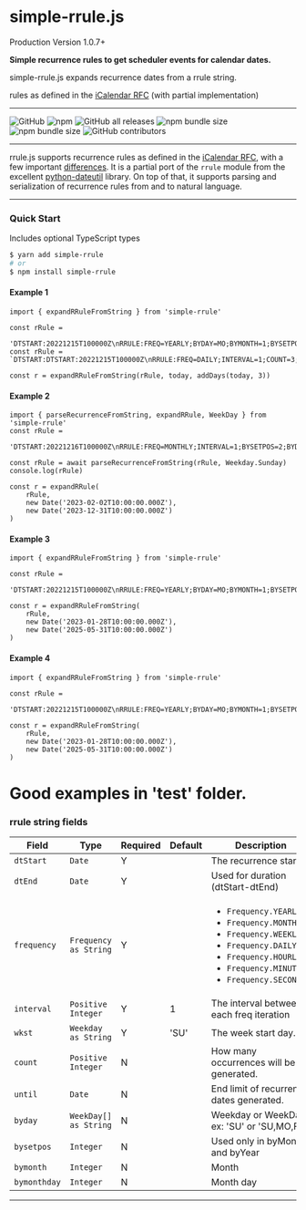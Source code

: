 # simple-rrule.js

Production Version 1.0.7+

**Simple recurrence rules to get scheduler events for calendar dates.**

simple-rrule.js expands recurrence dates from a rrule string.

rules as defined in the [iCalendar
RFC](https://tools.ietf.org/html/rfc5545) (with partial implementation)

---

![GitHub](https://img.shields.io/github/license/jonasgedrat/simple-rrule)
![npm](https://img.shields.io/npm/dy/simple-rrule)
![GitHub all releases](https://img.shields.io/github/downloads/jonasgedrat/simple-rrule/total)
![npm bundle size](https://img.shields.io/bundlephobia/min/simple-rrule)
![npm bundle size](https://img.shields.io/bundlephobia/minzip/simple-rrule)
![GitHub contributors](https://img.shields.io/github/contributors/jonasgedrat/simple-rrule)

---

rrule.js supports recurrence rules as defined in the [iCalendar
RFC](https://tools.ietf.org/html/rfc5545), with a few important
[differences](#differences-from-icalendar-rfc). It is a partial port of the
`rrule` module from the excellent
[python-dateutil](http://labix.org/python-dateutil/) library. On top of
that, it supports parsing and serialization of recurrence rules from and
to natural language.

---

### Quick Start

Includes optional TypeScript types

```bash
$ yarn add simple-rrule
# or
$ npm install simple-rrule
```

#### Example 1

```es6
import { expandRRuleFromString } from 'simple-rrule'

const rRule =
    'DTSTART:20221215T100000Z\nRRULE:FREQ=YEARLY;BYDAY=MO;BYMONTH=1;BYSETPOS=2;COUNT=5;WKST=SU'
const rRule = `DTSTART:DTSTART:20221215T100000Z\nRRULE:FREQ=DAILY;INTERVAL=1;COUNT=3;WKST=SU`

const r = expandRRuleFromString(rRule, today, addDays(today, 3))
```

#### Example 2

```es6
import { parseRecurrenceFromString, expandRRule, WeekDay } from 'simple-rrule'
const rRule =
    'DTSTART:20221216T100000Z\nRRULE:FREQ=MONTHLY;INTERVAL=1;BYSETPOS=2;BYDAY=WE;UNTIL=20230411T100000Z;WKST=SU'

const rRule = await parseRecurrenceFromString(rRule, Weekday.Sunday)
console.log(rRule)

const r = expandRRule(
    rRule,
    new Date('2023-02-02T10:00:00.000Z'),
    new Date('2023-12-31T10:00:00.000Z')
)
```

#### Example 3

```es6
import { expandRRuleFromString } from 'simple-rrule'

const rRule =
    'DTSTART:20221215T100000Z\nRRULE:FREQ=YEARLY;BYDAY=MO;BYMONTH=1;BYSETPOS=2;COUNT=5;WKST=SU'

const r = expandRRuleFromString(
    rRule,
    new Date('2023-01-28T10:00:00.000Z'),
    new Date('2025-05-31T10:00:00.000Z')
)
```

#### Example 4

```es6
import { expandRRuleFromString } from 'simple-rrule'

const rRule =
    'DTSTART:20221215T100000Z\nRRULE:FREQ=YEARLY;BYDAY=MO;BYMONTH=1;BYSETPOS=2;COUNT=5;WKST=SU'

const r = expandRRuleFromString(
    rRule,
    new Date('2023-01-28T10:00:00.000Z'),
    new Date('2025-05-31T10:00:00.000Z')
)
```

# Good examples in 'test' folder.

### rrule string fields

<table>
    <!-- why, markdown... -->
    <thead>
    <tr>
        <th>Field</th>
        <th>Type</th>
        <th>Required</th>
        <th>Default</th>
        <th>Description</th>
    </tr>
    <thead>
    <tbody>
    <tr>
        <td><code>dtStart</code></td>
        <td><code>Date</code></td>        
        <td>Y</td>
        <td></td>
        <td>The recurrence start.</td>
    </tr>
    <tr>
        <td><code>dtEnd</code></td>
        <td><code>Date</code></td>        
        <td>Y</td>
        <td></td>
        <td>Used for duration (dtStart-dtEnd)</td>
    </tr>
    <tr>
        <td><code>frequency</code></td>
        <td><code>Frequency as String</code></td>
        <td>Y</td>
        <td></td>
        <td>
            <ul>
                <li><code>Frequency.YEARLY</code></li>
                <li><code>Frequency.MONTHLY</code></li>
                <li><code>Frequency.WEEKLY</code></li>
                <li><code>Frequency.DAILY</code></li>
                <li><code>Frequency.HOURLY</code></li>
                <li><code>Frequency.MINUTELY</code></li>
                <li><code>Frequency.SECONDLY</code></li>
            </ul>
        </td>
    </tr>
    <tr>
        <td><code>interval</code></td>
        <td><code>Positive Integer</code></td>        
        <td>Y</td>
        <td>1</td>
        <td>The interval between each freq iteration</td>
    </tr>
    <tr>
        <td><code>wkst</code></td>
        <td><code>Weekday as String</code></td>        
        <td>Y</td>
        <td>'SU'</td>
        <td>The week start day.</td>
    </tr>  
    <tr>
        <td><code>count</code></td>
        <td><code>Positive Integer</code></td>        
        <td>N</td>
        <td></td>
        <td>How many occurrences will be generated.</td>
    </tr>  
    <tr>
        <td><code>until</code></td>
        <td><code>Date</code></td>        
        <td>N</td>
        <td></td>
        <td>End limit of recurrence dates generated.</td>
    </tr>
        <tr>
        <td><code>byday</code></td>
        <td><code>WeekDay[] as String</code></td>
        <td>N</td>
        <td></td>
        <td>Weekday or WeekDays ex: 'SU' or 'SU,MO,FR'</td>
    </tr>
    <tr>
        <td><code>bysetpos</code></td>
        <td><code>Integer</code></td>
        <td>N</td>
        <td></td>
        <td>Used only in byMonth and byYear</td>
    </tr>
    <tr>
        <td><code>bymonth</code></td>
        <td><code>Integer</code></td>
        <td>N</td>
        <td></td>
        <td>Month</td>
    </tr>
    <tr>
        <td><code>bymonthday</code></td>
        <td><code>Integer</code></td>
        <td>N</td>
        <td></td>
        <td>Month day</td>
    </tr>  
    </tbody>
</table>

---
